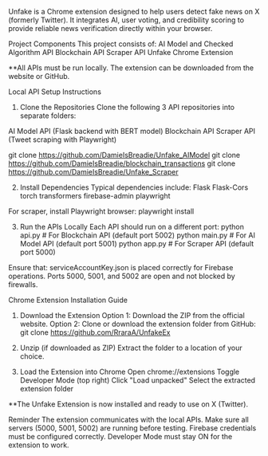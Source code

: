 Unfake is a Chrome extension designed to help users detect fake news on X (formerly Twitter). It integrates AI, user voting, and credibility scoring to provide reliable news verification directly within your browser.

Project Components
This project consists of:
AI Model and Checked Algorithm API
Blockchain API
Scraper API
Unfake Chrome Extension

**All APIs must be run locally. The extension can be downloaded from the website or GitHub.

Local API Setup Instructions
1. Clone the Repositories
Clone the following 3 API repositories into separate folders:

AI Model API (Flask backend with BERT model)
Blockchain API
Scraper API (Tweet scraping with Playwright)

git clone https://github.com/DamieIsBreadie/Unfake_AIModel
git clone https://github.com/DamieIsBreadie/blockchain_transactions
git clone https://github.com/DamieIsBreadie/Unfake_Scraper


2. Install Dependencies
Typical dependencies include:
Flask
Flask-Cors
torch
transformers
firebase-admin
playwright

For scraper, install Playwright browser:
playwright install


3. Run the APIs Locally
Each API should run on a different port:
python api.py       # For Blockchain API (default port 5002)
python main.py       # For AI Model API (default port 5001)
python app.py        # For Scraper API (default port 5000)

Ensure that:
serviceAccountKey.json is placed correctly for Firebase operations.
Ports 5000, 5001, and 5002 are open and not blocked by firewalls.


Chrome Extension Installation Guide
1. Download the Extension
Option 1: Download the ZIP from the official website.
Option 2: Clone or download the extension folder from GitHub:
git clone https://github.com/RraraA/UnfakeEx


2. Unzip (if downloaded as ZIP)
Extract the folder to a location of your choice.

3. Load the Extension into Chrome
Open chrome://extensions
Toggle Developer Mode (top right)
Click "Load unpacked"
Select the extracted extension folder

**The Unfake Extension is now installed and ready to use on X (Twitter).

Reminder
The extension communicates with the local APIs. Make sure all servers (5000, 5001, 5002) are running before testing.
Firebase credentials must be configured correctly.
Developer Mode must stay ON for the extension to work.

